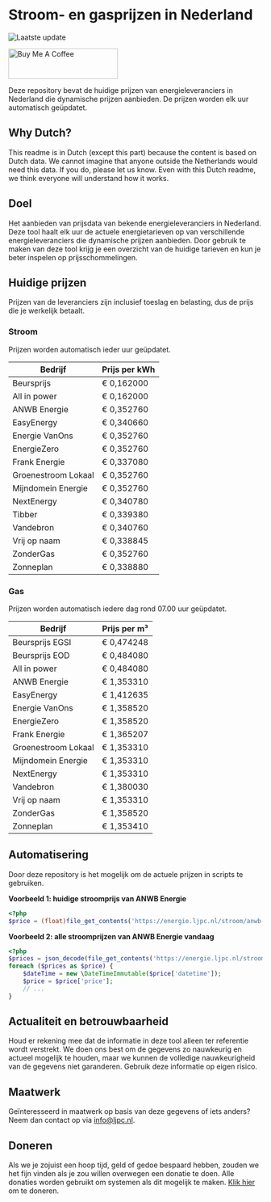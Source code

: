 # Stroom- en gasprijzen in Nederland

![Laatste update](https://img.shields.io/badge/laatste%20update-2025--01--21%2011%3A00%20CET-brightgreen)

<a href="https://www.buymeacoffee.com/Lars-" target="_blank"><img src="https://cdn.buymeacoffee.com/buttons/v2/default-orange.png" alt="Buy Me A Coffee" height="60" style="height: 60px !important;width: 217px !important;" ></a>

Deze repository bevat de huidige prijzen van energieleveranciers in Nederland die dynamische prijzen aanbieden. De prijzen worden elk uur automatisch geüpdatet.

## Why Dutch?

This readme is in Dutch (except this part) because the content is based on Dutch data. We cannot imagine that anyone outside the Netherlands would need this data. If you do, please let us know. Even with this Dutch readme, we think
everyone will understand how it works.

## Doel

Het aanbieden van prijsdata van bekende energieleveranciers in Nederland. Deze tool haalt elk uur de actuele energietarieven op van verschillende energieleveranciers die dynamische prijzen aanbieden. Door gebruik te maken van deze tool
krijg je een overzicht van de huidige tarieven en kun je beter inspelen op prijsschommelingen.

## Huidige prijzen

Prijzen van de leveranciers zijn inclusief toeslag en belasting, dus de prijs die je werkelijk betaalt.

### Stroom

Prijzen worden automatisch ieder uur geüpdatet.

 Bedrijf | Prijs per kWh 
---------|---------------
Beursprijs | € 0,162000
All in power | € 0,162000
ANWB Energie | € 0,352760
EasyEnergy | € 0,340660
Energie VanOns | € 0,352760
EnergieZero | € 0,352760
Frank Energie | € 0,337080
Groenestroom Lokaal | € 0,352760
Mijndomein Energie | € 0,352760
NextEnergy | € 0,340780
Tibber | € 0,339380
Vandebron | € 0,340760
Vrij op naam | € 0,338845
ZonderGas | € 0,352760
Zonneplan | € 0,338880


### Gas

Prijzen worden automatisch iedere dag rond 07.00 uur geüpdatet.

 Bedrijf | Prijs per m³ 
---------|--------------
Beursprijs EGSI | € 0,474248
Beursprijs EOD | € 0,484080
All in power | € 0,484080
ANWB Energie | € 1,353310
EasyEnergy | € 1,412635
Energie VanOns | € 1,358520
EnergieZero | € 1,358520
Frank Energie | € 1,365207
Groenestroom Lokaal | € 1,353310
Mijndomein Energie | € 1,353310
NextEnergy | € 1,353310
Vandebron | € 1,380030
Vrij op naam | € 1,353310
ZonderGas | € 1,358520
Zonneplan | € 1,353410


## Automatisering

Door deze repository is het mogelijk om de actuele prijzen in scripts te gebruiken.

**Voorbeeld 1: huidige stroomprijs van ANWB Energie**

```php
<?php
$price = (float)file_get_contents('https://energie.ljpc.nl/stroom/anwb-energie-nu.txt');

```

**Voorbeeld 2: alle stroomprijzen van ANWB Energie vandaag**

```php
<?php
$prices = json_decode(file_get_contents('https://energie.ljpc.nl/stroom/all-in-power-vandaag.json'),true);
foreach ($prices as $price) {
    $dateTime = new \DateTimeImmutable($price['datetime']);
    $price = $price['price'];
    // ...
}
```

## Actualiteit en betrouwbaarheid

Houd er rekening mee dat de informatie in deze tool alleen ter referentie wordt verstrekt. We doen ons best om de gegevens zo nauwkeurig en actueel mogelijk te houden, maar we kunnen de volledige nauwkeurigheid van de gegevens niet
garanderen. Gebruik deze informatie op eigen risico.

## Maatwerk

Geïnteresseerd in maatwerk op basis van deze gegevens of iets anders? Neem dan contact op
via [info@ljpc.nl](mailto:info@ljpc.nl?subject=Energie%20prijzen).

## Doneren

Als we je zojuist een hoop tijd, geld of gedoe bespaard hebben, zouden we het fijn vinden als je zou willen overwegen een
donatie te doen. Alle donaties worden gebruikt om systemen als dit mogelijk te
maken. [Klik hier](https://www.buymeacoffee.com/Lars-) om te doneren.
